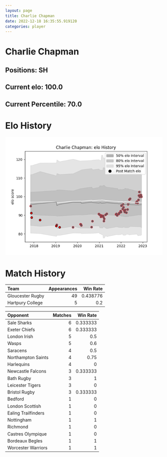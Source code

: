 ```yaml
---  
layout: page  
title: Charlie Chapman  
date: 2022-12-18 16:35:55.919120  
categories: player  
---
```

# Charlie Chapman

## Positions: SH

## Current elo: 100.0

## Current Percentile: 70.0

# Elo History


![elo history](history_CharlieChapman.png)
# Match History


| Team             |   Appearances |   Win Rate |
|:-----------------|--------------:|-----------:|
| Gloucester Rugby |            49 |   0.438776 |
| Hartpury College |             5 |   0.2      |

| Opponent            |   Matches |   Win Rate |
|:--------------------|----------:|-----------:|
| Sale Sharks         |         6 |   0.333333 |
| Exeter Chiefs       |         6 |   0.333333 |
| London Irish        |         5 |   0.5      |
| Wasps               |         5 |   0.6      |
| Saracens            |         4 |   0.5      |
| Northampton Saints  |         4 |   0.75     |
| Harlequins          |         4 |   0        |
| Newcastle Falcons   |         3 |   0.333333 |
| Bath Rugby          |         3 |   1        |
| Leicester Tigers    |         3 |   0        |
| Bristol Rugby       |         3 |   0.333333 |
| Bedford             |         1 |   0        |
| London Scottish     |         1 |   0        |
| Ealing Trailfinders |         1 |   0        |
| Nottingham          |         1 |   1        |
| Richmond            |         1 |   0        |
| Castres Olympique   |         1 |   0        |
| Bordeaux Begles     |         1 |   1        |
| Worcester Warriors  |         1 |   1        |